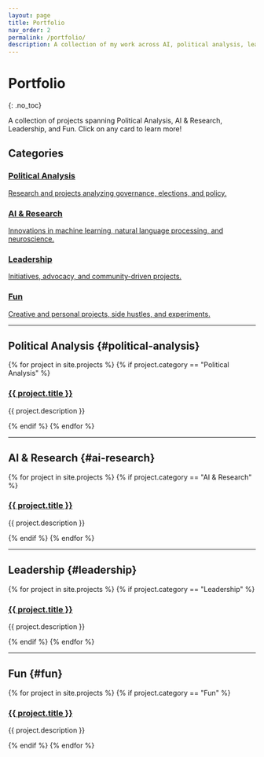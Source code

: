 ```yaml
---
layout: page
title: Portfolio
nav_order: 2
permalink: /portfolio/
description: A collection of my work across AI, political analysis, leadership, and more.
---
```


# Portfolio
{: .no_toc}

A collection of projects spanning Political Analysis, AI & Research, Leadership, and Fun. Click on any card to learn more!

## Categories

<div class="portfolio-grid">
    <a href="#political-analysis" class="category-card">
        <h3>Political Analysis</h3>
        <p>Research and projects analyzing governance, elections, and policy.</p>
    </a>
    <a href="#ai-research" class="category-card">
        <h3>AI & Research</h3>
        <p>Innovations in machine learning, natural language processing, and neuroscience.</p>
    </a>
    <a href="#leadership" class="category-card">
        <h3>Leadership</h3>
        <p>Initiatives, advocacy, and community-driven projects.</p>
    </a>
    <a href="#fun" class="category-card">
        <h3>Fun</h3>
        <p>Creative and personal projects, side hustles, and experiments.</p>
    </a>
</div>

---

## Political Analysis {#political-analysis}

{% for project in site.projects %}
{% if project.category == "Political Analysis" %}
<div class="project-card">
    <h3><a href="{{ project.url }}">{{ project.title }}</a></h3>
    <p>{{ project.description }}</p>
</div>
{% endif %}
{% endfor %}

---

## AI & Research {#ai-research}

{% for project in site.projects %}
{% if project.category == "AI & Research" %}
<div class="project-card">
    <h3><a href="{{ project.url }}">{{ project.title }}</a></h3>
    <p>{{ project.description }}</p>
</div>
{% endif %}
{% endfor %}

---

## Leadership {#leadership}

{% for project in site.projects %}
{% if project.category == "Leadership" %}
<div class="project-card">
    <h3><a href="{{ project.url }}">{{ project.title }}</a></h3>
    <p>{{ project.description }}</p>
</div>
{% endif %}
{% endfor %}

---

## Fun {#fun}

{% for project in site.projects %}
{% if project.category == "Fun" %}
<div class="project-card">
    <h3><a href="{{ project.url }}">{{ project.title }}</a></h3>
    <p>{{ project.description }}</p>
</div>
{% endif %}
{% endfor %}
